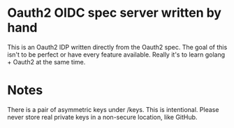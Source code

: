 # Oauth2 OIDC spec server written by hand

This is an Oauth2 IDP written directly from the Oauth2 spec. The goal of this
isn't to be perfect or have every feature available. Really it's to learn golang + Oauth2 at the same time.

# Notes

There is a pair of asymmetric keys under /keys. This is intentional. Please never store real private keys in a non-secure
location, like GitHub.